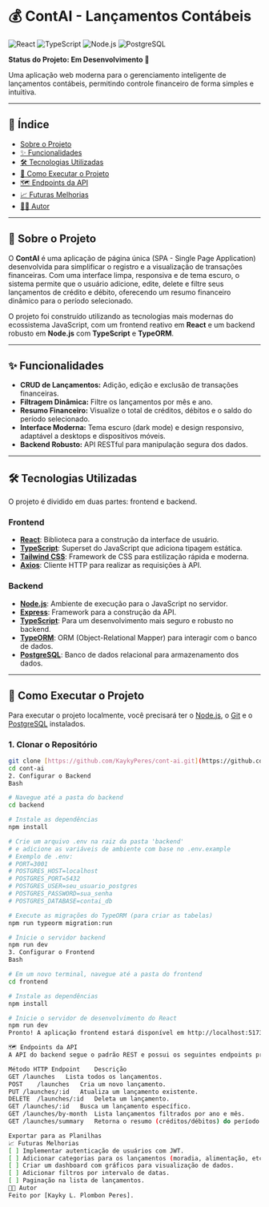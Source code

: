 # 💰 ContAI - Lançamentos Contábeis

![React](https://img.shields.io/badge/React-20232A?style=for-the-badge&logo=react&logoColor=61DAFB)
![TypeScript](https://img.shields.io/badge/TypeScript-007ACC?style=for-the-badge&logo=typescript&logoColor=white)
![Node.js](https://img.shields.io/badge/Node.js-339933?style=for-the-badge&logo=nodedotjs&logoColor=white)
![PostgreSQL](https://img.shields.io/badge/PostgreSQL-316192?style=for-the-badge&logo=postgresql&logoColor=white)

**Status do Projeto: Em Desenvolvimento 🚧**

Uma aplicação web moderna para o gerenciamento inteligente de lançamentos contábeis, permitindo controle financeiro de forma simples e intuitiva.

---

## 📜 Índice

* [Sobre o Projeto](#-sobre-o-projeto)
* [✨ Funcionalidades](#-funcionalidades)
* [🛠️ Tecnologias Utilizadas](#️-tecnologias-utilizadas)
* [🚀 Como Executar o Projeto](#-como-executar-o-projeto)
* [🗺️ Endpoints da API](#️-endpoints-da-api)
* [📈 Futuras Melhorias](#-futuras-melhorias)
* [👨‍💻 Autor](#-autor)

---

## 📖 Sobre o Projeto

O **ContAI** é uma aplicação de página única (SPA - Single Page Application) desenvolvida para simplificar o registro e a visualização de transações financeiras. Com uma interface limpa, responsiva e de tema escuro, o sistema permite que o usuário adicione, edite, delete e filtre seus lançamentos de crédito e débito, oferecendo um resumo financeiro dinâmico para o período selecionado.

O projeto foi construído utilizando as tecnologias mais modernas do ecossistema JavaScript, com um frontend reativo em **React** e um backend robusto em **Node.js** com **TypeScript** e **TypeORM**.

---

## ✨ Funcionalidades

-   **CRUD de Lançamentos:** Adição, edição e exclusão de transações financeiras.
-   **Filtragem Dinâmica:** Filtre os lançamentos por mês e ano.
-   **Resumo Financeiro:** Visualize o total de créditos, débitos e o saldo do período selecionado.
-   **Interface Moderna:** Tema escuro (dark mode) e design responsivo, adaptável a desktops e dispositivos móveis.
-   **Backend Robusto:** API RESTful para manipulação segura dos dados.

---


## 🛠️ Tecnologias Utilizadas

O projeto é dividido em duas partes: frontend e backend.

### **Frontend**
* **[React](https://reactjs.org/)**: Biblioteca para a construção da interface de usuário.
* **[TypeScript](https://www.typescriptlang.org/)**: Superset do JavaScript que adiciona tipagem estática.
* **[Tailwind CSS](https://tailwindcss.com/)**: Framework de CSS para estilização rápida e moderna.
* **[Axios](https://axios-http.com/)**: Cliente HTTP para realizar as requisições à API.

### **Backend**
* **[Node.js](https://nodejs.org/)**: Ambiente de execução para o JavaScript no servidor.
* **[Express](https://expressjs.com/)**: Framework para a construção da API.
* **[TypeScript](https://www.typescriptlang.org/)**: Para um desenvolvimento mais seguro e robusto no backend.
* **[TypeORM](https://typeorm.io/)**: ORM (Object-Relational Mapper) para interagir com o banco de dados.
* **[PostgreSQL](https://www.postgresql.org/)**: Banco de dados relacional para armazenamento dos dados.

---

## 🚀 Como Executar o Projeto

Para executar o projeto localmente, você precisará ter o [Node.js](https://nodejs.org/), o [Git](https://git-scm.com/) e o [PostgreSQL](https://www.postgresql.org/download/) instalados.

### 1. Clonar o Repositório
```bash
git clone [https://github.com/KaykyPeres/cont-ai.git](https://github.com/KaykyPeres/cont-ai.git)
cd cont-ai
2. Configurar o Backend
Bash

# Navegue até a pasta do backend
cd backend

# Instale as dependências
npm install

# Crie um arquivo .env na raiz da pasta 'backend'
# e adicione as variáveis de ambiente com base no .env.example
# Exemplo de .env:
# PORT=3001
# POSTGRES_HOST=localhost
# POSTGRES_PORT=5432
# POSTGRES_USER=seu_usuario_postgres
# POSTGRES_PASSWORD=sua_senha
# POSTGRES_DATABASE=contai_db

# Execute as migrações do TypeORM (para criar as tabelas)
npm run typeorm migration:run

# Inicie o servidor backend
npm run dev
3. Configurar o Frontend
Bash

# Em um novo terminal, navegue até a pasta do frontend
cd frontend

# Instale as dependências
npm install

# Inicie o servidor de desenvolvimento do React
npm run dev
Pronto! A aplicação frontend estará disponível em http://localhost:5173 (ou outra porta indicada no terminal) e se comunicará com o backend em http://localhost:3001.

🗺️ Endpoints da API
A API do backend segue o padrão REST e possui os seguintes endpoints principais:

Método HTTP	Endpoint	Descrição
GET	/launches	Lista todos os lançamentos.
POST	/launches	Cria um novo lançamento.
PUT	/launches/:id	Atualiza um lançamento existente.
DELETE	/launches/:id	Deleta um lançamento.
GET	/launches/:id	Busca um lançamento específico.
GET	/launches/by-month	Lista lançamentos filtrados por ano e mês.
GET	/launches/summary	Retorna o resumo (créditos/débitos) do período.

Exportar para as Planilhas
📈 Futuras Melhorias
[ ] Implementar autenticação de usuários com JWT.
[ ] Adicionar categorias para os lançamentos (moradia, alimentação, etc.).
[ ] Criar um dashboard com gráficos para visualização de dados.
[ ] Adicionar filtros por intervalo de datas.
[ ] Paginação na lista de lançamentos.
👨‍💻 Autor
Feito por [Kayky L. Plombon Peres].
